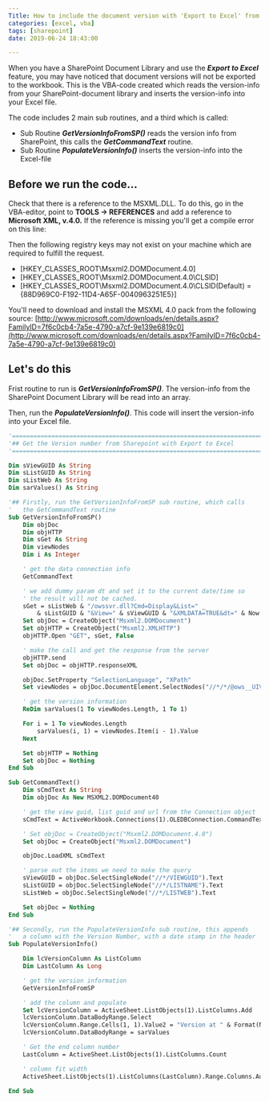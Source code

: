 ```yaml
---
Title: How to include the document version with 'Export to Excel' from Sharepoint
categories: [excel, vba]
tags: [sharepoint]
date: 2019-06-24 18:43:00

---
```


When you have a SharePoint Document Library and use the ***Export to Excel*** feature, you may have noticed that document versions will not be exported to the workbook. This is the VBA-code created which reads the version-info from your SharePoint-document library and inserts the version-info into your Excel file.

The code includes 2 main sub routines, and a third which is called:

- Sub Routine ***GetVersionInfoFromSP()*** reads the version info from SharePoint, this calls the ***GetCommandText*** routine.
- Sub Routine ***PopulateVersionInfo()*** inserts the version-info into the Excel-file

## Before we run the code...

Check that there is a reference to the MSXML.DLL. To do this, go in the VBA-editor, point to **TOOLS -> REFERENCES** and add a reference to **Microsoft XML, v.4.0.** If the reference is missing you'll get a compile error on this line:

Then the following registry keys may not exist on your machine which are required to fulfill the request.

- [HKEY_CLASSES_ROOT\Msxml2.DOMDocument.4.0]
- [HKEY_CLASSES_ROOT\Msxml2.DOMDocument.4.0\CLSID]
- [HKEY_CLASSES_ROOT\Msxml2.DOMDocument.4.0\CLSID\(Default) = {88D969C0-F192-11D4-A65F-0040963251E5}]

You'll need to download and install the MSXML 4.0 pack from the following source: [http://www.microsoft.com/downloads/en/details.aspx?FamilyID=7f6c0cb4-7a5e-4790-a7cf-9e139e6819c0](http://www.microsoft.com/downloads/en/details.aspx?FamilyID=7f6c0cb4-7a5e-4790-a7cf-9e139e6819c0)

## Let's do this

Frist routine to run is ***GetVersionInfoFromSP()***. The version-info from the SharePoint Document Library will be read into an array.

Then, run the ***PopulateVersionInfo()***. This code will insert the version-info into your Excel file.

```vb
'========================================================================================
'## Get the Version number from Sharepoint with Export to Excel
'========================================================================================

Dim sViewGUID As String
Dim sListGUID As String
Dim sListWeb As String
Dim sarValues() As String

'## Firstly, run the GetVersionInfoFromSP sub routine, which calls
'   the GetCommandText routine
Sub GetVersionInfoFromSP()
	Dim objDoc
	Dim objHTTP
	Dim sGet As String
	Dim viewNodes
	Dim i As Integer

	' get the data connection info
	GetCommandText

	' we add dummy param dt and set it to the current date/time so
	' the result will not be cached.
	sGet = sListWeb & "/owssvr.dll?Cmd=Display&List=" _
		& sListGUID & "&View=" & sViewGUID & "&XMLDATA=TRUE&dt=" & Now
	Set objDoc = CreateObject("Msxml2.DOMDocument")
	Set objHTTP = CreateObject("Msxml2.XMLHTTP")
	objHTTP.Open "GET", sGet, False

	' make the call and get the response from the server
	objHTTP.send
	Set objDoc = objHTTP.responseXML

	objDoc.SetProperty "SelectionLanguage", "XPath"
	Set viewNodes = objDoc.DocumentElement.SelectNodes("//*/*/@ows__UIVersionString")

	' get the version information
	ReDim sarValues(1 To viewNodes.Length, 1 To 1)

	For i = 1 To viewNodes.Length
		sarValues(i, 1) = viewNodes.Item(i - 1).Value
	Next

	Set objHTTP = Nothing
	Set objDoc = Nothing
End Sub

Sub GetCommandText()
	Dim sCmdText As String
	Dim objDoc As New MSXML2.DOMDocument40

	' get the view guid, list guid and url from the Connection object
	sCmdText = ActiveWorkbook.Connections(1).OLEDBConnection.CommandText

	' Set objDoc = CreateObject("Msxml2.DOMDocument.4.0")
	Set objDoc = CreateObject("Msxml2.DOMDocument")

	objDoc.LoadXML sCmdText

	' parse out the items we need to make the query
	sViewGUID = objDoc.SelectSingleNode("//*/VIEWGUID").Text
	sListGUID = objDoc.SelectSingleNode("//*/LISTNAME").Text
	sListWeb = objDoc.SelectSingleNode("//*/LISTWEB").Text

	Set objDoc = Nothing
End Sub

'## Secondly, run the PopulateVersionInfo sub routine, this appends
'   a column with the Version Number, with a date stamp in the header
Sub PopulateVersionInfo()

	Dim lcVersionColumn As ListColumn
	Dim LastColumn As Long

	' get the version information
	GetVersionInfoFromSP

	' add the column and populate
	Set lcVersionColumn = ActiveSheet.ListObjects(1).ListColumns.Add
	lcVersionColumn.DataBodyRange.Select
	lcVersionColumn.Range.Cells(1, 1).Value2 = "Version at " & Format(Now, "d/mm/yy hh:mm")
	lcVersionColumn.DataBodyRange = sarValues

	' Get the end column number
	LastColumn = ActiveSheet.ListObjects(1).ListColumns.Count

	' column fit width
	ActiveSheet.ListObjects(1).ListColumns(LastColumn).Range.Columns.AutoFit

End Sub
```

